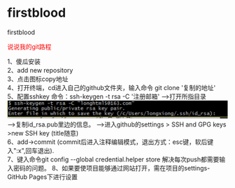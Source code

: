 # firstblood
firstblood
<p style="color:red">说说我的git路程</p>
1、傻瓜安装<br/>
2、add new repository<br/>
3、点击图标copy地址<br/>
4、打开终端，cd进入自己的github文件夹，输入命令 git clone '复制的地址'<br/>
5、配置sshkey  命令：ssh-keygen -t rsa -C '注册邮箱'
				-->打开所指目录<img src="ssh.png" alt="">
				-->复制id_rsa.pub里边的信息。 
				-->进入github的settings > SSH and GPG keys >new SSH key (title随意)<br/>
6、add->commit (commit后进入注释编辑模式，退出方式：esc键，软后键入":x",回车退出).<br/>
7、键入命令git config --global credential.helper store 解决每次push都需要输入密码的问题。
8、如果要使项目能够通过网站打开，需在项目的settings-GitHub Pages下进行设置
